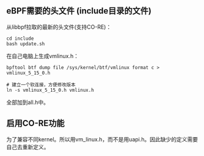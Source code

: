 

## eBPF需要的头文件 (include目录的文件)   
从libbpf拉取的最新的头文件(支持CO-RE)：  
``` 
cd include
bash update.sh
```

在自己电脑上生成vmlinux.h：  
```
bpftool btf dump file /sys/kernel/btf/vmlinux format c > vmlinux_5_15_0.h

# 建立一个软连接，方便修改版本
ln -s vmlinux_5_15_0.h vmlinux.h
```

全部加到all.h中。  

## 启用CO-RE功能  
为了兼容不同kernel。所以用vm_linux.h，而不是用uapi.h。因此缺少的定义需要自己去重新定义。
